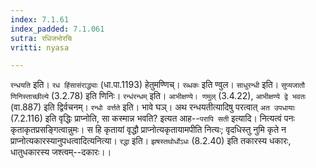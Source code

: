 ```yaml
---
index: 7.1.61
index_padded: 7.1.061
sutra: रधिजभोरचि
vritti: nyasa

---
```

`रन्धयति` इति। `रध हिंसासंराद्ध्याः` (धा.पा.1193) हेतुमण्णिच्। `रब्धकः` इति ण्वुल। `साधुरन्धी` इति। `सुप्यजातौ णिनिस्ताच्छील्ये` (3.2.78) इति णिनिः। `रन्धंरन्धम्` इति। `आभीक्षण्ये। णमुल्` (3.4.22), `आभीक्षण्ये द्वे भवतः` (वा.887) इति द्विर्वचनम्। `रन्धो वर्त्तते` इति। भावे घञ्। अथ रन्धयतीत्यादिषु परत्वात् `अत उपधायाः` (7.2.116) इति वृद्धिः प्राप्नोति, सा कस्मान्न भवति? इत्यत आह--`परापि सती` इत्यादि। नित्यत्वं पनः कृताकृतप्रसङ्गित्वान्नुमः। स हि कृतायां वृद्धौ प्राप्नोत्यकृतायामपीति नित्यः; वृदधिस्तु नुमि कृते न प्राप्नोत्यकारस्यानुपधत्वादित्यनित्या।
`रद्धा` इति। `झषस्तथोर्धोऽधः` (8.2.40) इति तकारस्य धकारः, धातुधकारस्य जश्त्वम्--दकारः।।